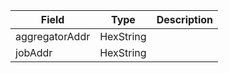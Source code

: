 | Field          | Type      | Description |
| -------------- | --------- | ----------- |
| aggregatorAddr | HexString |             |
| jobAddr        | HexString |             |
